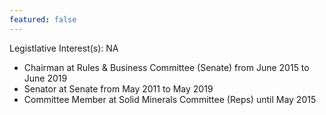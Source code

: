 ```yaml
---
featured: false
---
```

Legistlative Interest(s): NA

* Chairman at Rules & Business Committee (Senate) from June 2015 to June 2019
* Senator at Senate from May 2011 to May 2019
* Committee Member at Solid Minerals Committee (Reps) until May 2015

